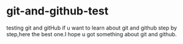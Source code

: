 # git-and-github-test
testing git and gitHub
if u want to learn about git and github step by step,here the best one.I hope u got something about git and github.
